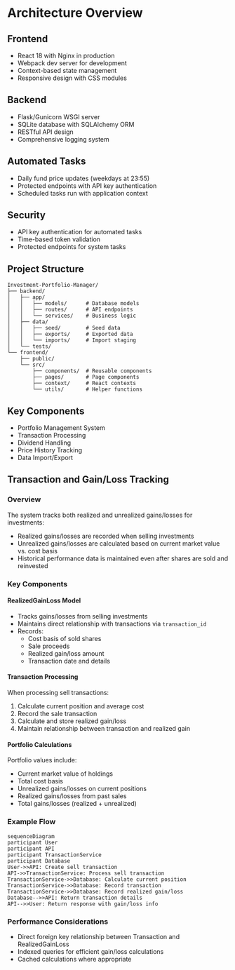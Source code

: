 # Architecture Overview

## Frontend

- React 18 with Nginx in production
- Webpack dev server for development
- Context-based state management
- Responsive design with CSS modules

## Backend

- Flask/Gunicorn WSGI server
- SQLite database with SQLAlchemy ORM
- RESTful API design
- Comprehensive logging system

## Automated Tasks

- Daily fund price updates (weekdays at 23:55)
- Protected endpoints with API key authentication
- Scheduled tasks run with application context

## Security

- API key authentication for automated tasks
- Time-based token validation
- Protected endpoints for system tasks

## Project Structure

```tree
Investment-Portfolio-Manager/
├── backend/
│   ├── app/
│   │   ├── models/      # Database models
│   │   ├── routes/      # API endpoints
│   │   └── services/    # Business logic
│   ├── data/
│   │   ├── seed/        # Seed data
│   │   ├── exports/     # Exported data
│   │   └── imports/     # Import staging
│   └── tests/
└── frontend/
    ├── public/
    └── src/
        ├── components/  # Reusable components
        ├── pages/       # Page components
        ├── context/     # React contexts
        └── utils/       # Helper functions
```

## Key Components

- Portfolio Management System
- Transaction Processing
- Dividend Handling
- Price History Tracking
- Data Import/Export

## Transaction and Gain/Loss Tracking

### Overview

The system tracks both realized and unrealized gains/losses for investments:

- Realized gains/losses are recorded when selling investments
- Unrealized gains/losses are calculated based on current market value vs. cost basis
- Historical performance data is maintained even after shares are sold and reinvested

### Key Components

#### RealizedGainLoss Model

- Tracks gains/losses from selling investments
- Maintains direct relationship with transactions via `transaction_id`
- Records:
  - Cost basis of sold shares
  - Sale proceeds
  - Realized gain/loss amount
  - Transaction date and details

#### Transaction Processing

When processing sell transactions:

1. Calculate current position and average cost
2. Record the sale transaction
3. Calculate and store realized gain/loss
4. Maintain relationship between transaction and realized gain

#### Portfolio Calculations

Portfolio values include:

- Current market value of holdings
- Total cost basis
- Unrealized gains/losses on current positions
- Realized gains/losses from past sales
- Total gains/losses (realized + unrealized)

### Example Flow

```mermaid
sequenceDiagram
participant User
participant API
participant TransactionService
participant Database
User->>API: Create sell transaction
API->>TransactionService: Process sell transaction
TransactionService->>Database: Calculate current position
TransactionService->>Database: Record transaction
TransactionService->>Database: Record realized gain/loss
Database-->>API: Return transaction details
API-->>User: Return response with gain/loss info
```

### Performance Considerations

- Direct foreign key relationship between Transaction and RealizedGainLoss
- Indexed queries for efficient gain/loss calculations
- Cached calculations where appropriate
